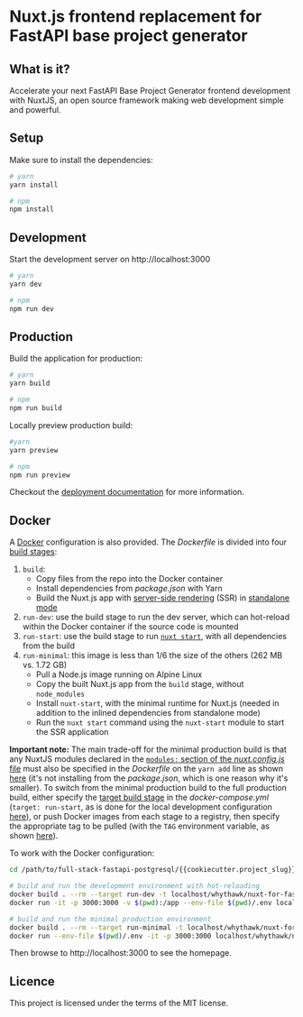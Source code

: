 # Nuxt.js frontend replacement for FastAPI base project generator

## What is it?

Accelerate your next FastAPI Base Project Generator frontend development with NuxtJS, an open source framework making web development simple and powerful.

## Setup

Make sure to install the dependencies:

```bash
# yarn
yarn install

# npm
npm install
```

## Development

Start the development server on http://localhost:3000

```bash
# yarn
yarn dev

# npm
npm run dev
```

## Production

Build the application for production:

```bash
# yarn 
yarn build

# npm
npm run build
```

Locally preview production build:

```bash
#yarn
yarn preview

# npm
npm run preview
```

Checkout the [deployment documentation](https://v3.nuxtjs.org/guide/deploy/presets) for more information.

## Docker

A [Docker](https://www.docker.com/) configuration is also provided. The _Dockerfile_ is divided into four [build stages](https://docs.docker.com/develop/develop-images/multistage-build/):

1. `build`:
   - Copy files from the repo into the Docker container
   - Install dependencies from _package.json_ with Yarn
   - Build the Nuxt.js app with [server-side rendering](https://nuxtjs.org/docs/2.x/concepts/server-side-rendering) (SSR) in [standalone mode](https://nuxtjs.org/docs/2.x/configuration-glossary/configuration-build#standalone)
2. `run-dev`: use the build stage to run the dev server, which can hot-reload within the Docker container if the source code is mounted
3. `run-start`: use the build stage to run [`nuxt start`](https://nuxtjs.org/docs/2.x/get-started/commands), with all dependencies from the build
4. `run-minimal`: this image is less than 1/6 the size of the others (262 MB vs. 1.72 GB)
   - Pull a Node.js image running on Alpine Linux
   - Copy the built Nuxt.js app from the `build` stage, without `node_modules`
   - Install `nuxt-start`, with the minimal runtime for Nuxt.js (needed in addition to the inlined dependencies from standalone mode)
   - Run the `nuxt start` command using the `nuxt-start` module to start the SSR application

**Important note:** The main trade-off for the minimal production build is that any NuxtJS modules declared in the [`modules:` section of the _nuxt.config.js_ file](https://github.com/whythawk/full-stack-fastapi-postgresql/blob/ee12a3ffe3288163c7ce1e20ceae7e694213116d/%7B%7Bcookiecutter.project_slug%7D%7D/frontend/nuxt.config.js#L51-L60) must also be specified in the _Dockerfile_ on the `yarn add` line as shown [here](https://github.com/whythawk/full-stack-fastapi-postgresql/blob/ee12a3ffe3288163c7ce1e20ceae7e694213116d/%7B%7Bcookiecutter.project_slug%7D%7D/frontend/Dockerfile#L22) (it's not installing from the _package.json_, which is one reason why it's smaller). To switch from the minimal production build to the full production build, either specify the [target build stage](https://docs.docker.com/compose/compose-file/compose-file-v3/#target) in the _docker-compose.yml_ (`target: run-start`, as is done for the local development configuration [here](https://github.com/whythawk/full-stack-fastapi-postgresql/blob/ee12a3ffe3288163c7ce1e20ceae7e694213116d/%7B%7Bcookiecutter.project_slug%7D%7D/docker-compose.override.yml#L83-L85)), or push Docker images from each stage to a registry, then specify the appropriate tag to be pulled (with the `TAG` environment variable, as shown [here](https://github.com/whythawk/full-stack-fastapi-postgresql/blob/ee12a3ffe3288163c7ce1e20ceae7e694213116d/%7B%7Bcookiecutter.project_slug%7D%7D/docker-compose.yml#L225-L229)).

To work with the Docker configuration:

```sh
cd /path/to/full-stack-fastapi-postgresql/{{cookiecutter.project_slug}}/frontend

# build and run the development environment with hot-reloading
docker build . --rm --target run-dev -t localhost/whythawk/nuxt-for-fastapi:run-dev
docker run -it -p 3000:3000 -v $(pwd):/app --env-file $(pwd)/.env localhost/whythawk/nuxt-for-fastapi:run-dev

# build and run the minimal production environment
docker build . --rm --target run-minimal -t localhost/whythawk/nuxt-for-fastapi:run-minimal
docker run --env-file $(pwd)/.env -it -p 3000:3000 localhost/whythawk/nuxt-for-fastapi:run-minimal
```

Then browse to http://localhost:3000 to see the homepage.

## Licence

This project is licensed under the terms of the MIT license.
